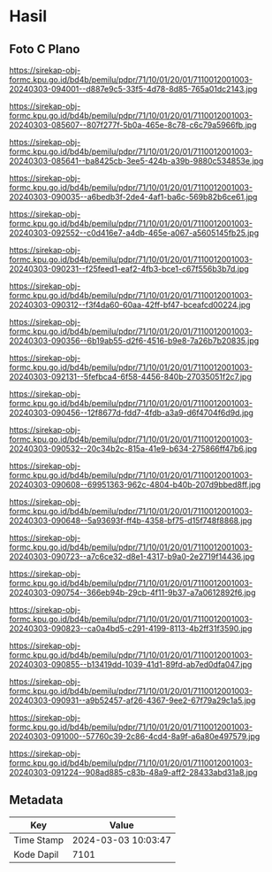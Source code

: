 # Hasil

## Foto C Plano

https://sirekap-obj-formc.kpu.go.id/bd4b/pemilu/pdpr/71/10/01/20/01/7110012001003-20240303-094001--d887e9c5-33f5-4d78-8d85-765a01dc2143.jpg

https://sirekap-obj-formc.kpu.go.id/bd4b/pemilu/pdpr/71/10/01/20/01/7110012001003-20240303-085607--807f277f-5b0a-465e-8c78-c6c79a5966fb.jpg

https://sirekap-obj-formc.kpu.go.id/bd4b/pemilu/pdpr/71/10/01/20/01/7110012001003-20240303-085641--ba8425cb-3ee5-424b-a39b-9880c534853e.jpg

https://sirekap-obj-formc.kpu.go.id/bd4b/pemilu/pdpr/71/10/01/20/01/7110012001003-20240303-090035--a6bedb3f-2de4-4af1-ba6c-569b82b6ce61.jpg

https://sirekap-obj-formc.kpu.go.id/bd4b/pemilu/pdpr/71/10/01/20/01/7110012001003-20240303-092552--c0d416e7-a4db-465e-a067-a5605145fb25.jpg

https://sirekap-obj-formc.kpu.go.id/bd4b/pemilu/pdpr/71/10/01/20/01/7110012001003-20240303-090231--f25feed1-eaf2-4fb3-bce1-c67f556b3b7d.jpg

https://sirekap-obj-formc.kpu.go.id/bd4b/pemilu/pdpr/71/10/01/20/01/7110012001003-20240303-090312--f3f4da60-60aa-42ff-bf47-bceafcd00224.jpg

https://sirekap-obj-formc.kpu.go.id/bd4b/pemilu/pdpr/71/10/01/20/01/7110012001003-20240303-090356--6b19ab55-d2f6-4516-b9e8-7a26b7b20835.jpg

https://sirekap-obj-formc.kpu.go.id/bd4b/pemilu/pdpr/71/10/01/20/01/7110012001003-20240303-092131--5fefbca4-6f58-4456-840b-27035051f2c7.jpg

https://sirekap-obj-formc.kpu.go.id/bd4b/pemilu/pdpr/71/10/01/20/01/7110012001003-20240303-090456--12f8677d-fdd7-4fdb-a3a9-d6f4704f6d9d.jpg

https://sirekap-obj-formc.kpu.go.id/bd4b/pemilu/pdpr/71/10/01/20/01/7110012001003-20240303-090532--20c34b2c-815a-41e9-b634-275866ff47b6.jpg

https://sirekap-obj-formc.kpu.go.id/bd4b/pemilu/pdpr/71/10/01/20/01/7110012001003-20240303-090608--69951363-962c-4804-b40b-207d9bbed8ff.jpg

https://sirekap-obj-formc.kpu.go.id/bd4b/pemilu/pdpr/71/10/01/20/01/7110012001003-20240303-090648--5a93693f-ff4b-4358-bf75-d15f748f8868.jpg

https://sirekap-obj-formc.kpu.go.id/bd4b/pemilu/pdpr/71/10/01/20/01/7110012001003-20240303-090723--a7c6ce32-d8e1-4317-b9a0-2e2719f14436.jpg

https://sirekap-obj-formc.kpu.go.id/bd4b/pemilu/pdpr/71/10/01/20/01/7110012001003-20240303-090754--366eb94b-29cb-4f11-9b37-a7a0612892f6.jpg

https://sirekap-obj-formc.kpu.go.id/bd4b/pemilu/pdpr/71/10/01/20/01/7110012001003-20240303-090823--ca0a4bd5-c291-4199-8113-4b2ff31f3590.jpg

https://sirekap-obj-formc.kpu.go.id/bd4b/pemilu/pdpr/71/10/01/20/01/7110012001003-20240303-090855--b13419dd-1039-41d1-89fd-ab7ed0dfa047.jpg

https://sirekap-obj-formc.kpu.go.id/bd4b/pemilu/pdpr/71/10/01/20/01/7110012001003-20240303-090931--a9b52457-af26-4367-9ee2-67f79a29c1a5.jpg

https://sirekap-obj-formc.kpu.go.id/bd4b/pemilu/pdpr/71/10/01/20/01/7110012001003-20240303-091000--57760c39-2c86-4cd4-8a9f-a6a80e497579.jpg

https://sirekap-obj-formc.kpu.go.id/bd4b/pemilu/pdpr/71/10/01/20/01/7110012001003-20240303-091224--908ad885-c83b-48a9-aff2-28433abd31a8.jpg


## Metadata

| Key        | Value               |
| ---------- | ------------------- |
| Time Stamp | 2024-03-03 10:03:47 |
| Kode Dapil | 7101                |




